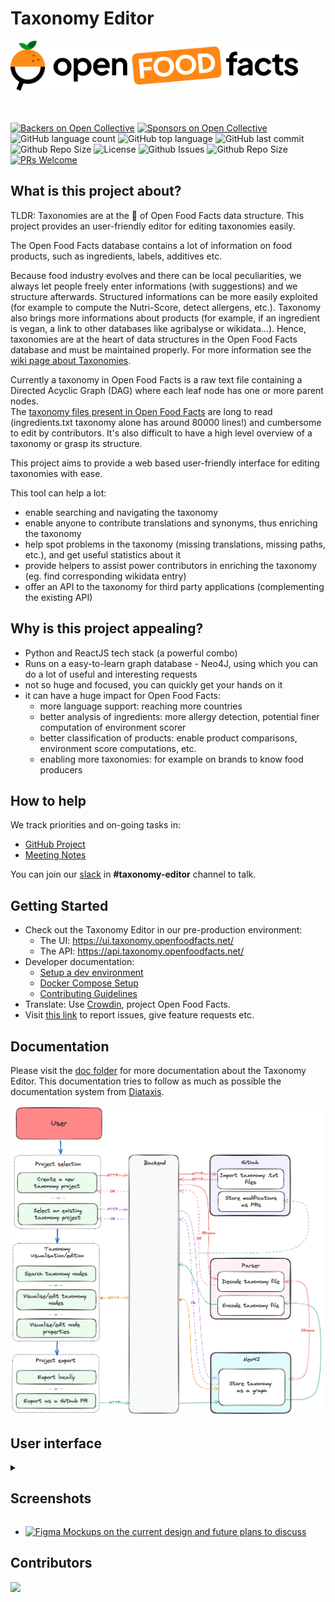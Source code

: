 # Taxonomy Editor

<picture>
  <source media="(prefers-color-scheme: dark)" srcset="./doc/assets/off-logo-horizontal-dark.svg?">
  <source media="(prefers-color-scheme: light)" srcset="./doc/assets/off-logo-horizontal-light.svg?">
  <img height="80" src="./doc/assets/off-logo-horizontal-light.svg?">
</picture>

<br> </br>
[![Backers on Open Collective](https://opencollective.com/openfoodfacts-server/backers/badge.svg)](#backers)
[![Sponsors on Open Collective](https://opencollective.com/openfoodfacts-server/sponsors/badge.svg)](#sponsors)
![GitHub language count](https://img.shields.io/github/languages/count/openfoodfacts/taxonomy-editor)
![GitHub top language](https://img.shields.io/github/languages/top/openfoodfacts/taxonomy-editor)
![GitHub last commit](https://img.shields.io/github/last-commit/openfoodfacts/taxonomy-editor)
![Github Repo Size](https://img.shields.io/github/repo-size/openfoodfacts/taxonomy-editor)
![License](https://img.shields.io/github/license/openfoodfacts/taxonomy-editor?color=green)
![Github Issues](https://img.shields.io/github/issues/openfoodfacts/taxonomy-editor?color=critical)
![Github Repo Size](https://img.shields.io/github/repo-size/openfoodfacts/taxonomy-editor?color=aqua)
[![PRs Welcome](https://img.shields.io/badge/PRs-welcome-brightgreen.svg)](http://makeapullrequest.com)

## What is this project about?

TLDR: Taxonomies are at the 🧡 of Open Food Facts data structure. This project provides an user-friendly editor for editing taxonomies easily.

The Open Food Facts database contains a lot of information on food products, such as ingredients, labels, additives etc.

Because food industry evolves and there can be local peculiarities, we always let people freely enter informations (with suggestions) and we structure afterwards. Structured informations can be more easily exploited (for example to compute the Nutri-Score, detect allergens, etc.).
Taxonomy also brings more informations about products (for example, if an ingredient is vegan, a link to other databases like agribalyse or wikidata…).
Hence, taxonomies are at the heart of data structures in the Open Food Facts database and must be maintained properly.
For more information see the [wiki page about Taxonomies](https://wiki.openfoodfacts.org/Global_taxonomies).

Currently a taxonomy in Open Food Facts is a raw text file containing a Directed Acyclic Graph (DAG) where each leaf node has one or more parent nodes.  
The [taxonomy files present in Open Food Facts](https://github.com/openfoodfacts/openfoodfacts-server/tree/main/taxonomies) are long to read (ingredients.txt taxonomy alone has around 80000 lines!) and cumbersome to edit by contributors. It's also difficult to have a high level overview of a taxonomy or grasp its structure.

This project aims to provide a web based user-friendly interface for editing taxonomies with ease.

This tool can help a lot:

- enable searching and navigating the taxonomy
- enable anyone to contribute translations and synonyms, thus enriching the taxonomy
- help spot problems in the taxonomy (missing translations, missing paths, etc.), and get useful statistics about it
- provide helpers to assist power contributors in enriching the taxonomy (eg. find corresponding wikidata entry)
- offer an API to the taxonomy for third party applications (complementing the existing API)

## Why is this project appealing?

- Python and ReactJS tech stack (a powerful combo)
- Runs on a easy-to-learn graph database - Neo4J, using which you can do a lot of useful and interesting requests
- not so huge and focused, you can quickly get your hands on it
- it can have a huge impact for Open Food Facts:
  - more language support: reaching more countries
  - better analysis of ingredients: more allergy detection, potential finer computation of environment scorer
  - better classification of products: enable product comparisons, environment score computations, etc.
  - enabling more taxonomies: for example on brands to know food producers

## How to help

We track priorities and on-going tasks in:
- [GitHub Project](https://github.com/orgs/openfoodfacts/projects/108/views/1)
- [Meeting Notes](https://docs.google.com/document/d/1tdYkUmoRU8BxFPdCwtewoUi7PV8PmDlXtExOcPYyu-I/edit#)

You can join our [slack](https://slack.openfoodfacts.org) in **#taxonomy-editor** channel to talk.

## Getting Started

- Check out the Taxonomy Editor in our pre-production environment:
  - The UI: https://ui.taxonomy.openfoodfacts.net/
  - The API: https://api.taxonomy.openfoodfacts.net/
- Developer documentation:
  - [Setup a dev environment](./doc/introduction/setup-dev.md)
  - [Docker Compose Setup](./doc/how-to-guides/docker-compose-setup.md)
  - [Contributing Guidelines](./CONTRIBUTING.md)
- Translate: Use [Crowdin](https://crowdin.com/project/openfoodfacts), project Open Food Facts.
- Visit [this link](https://github.com/openfoodfacts/taxonomy-editor/issues) to report issues, give feature requests etc.

## Documentation

Please visit the [doc folder](./doc) for more documentation about the Taxonomy Editor.
This documentation tries to follow as much as possible the documentation system from [Diataxis](https://diataxis.fr/).

<img width="500" src="./doc/assets/taxonomy_editor_overview.png">

## User interface

<details><summary><h2> Screenshots </h2></summary>

<img width="500" src="https://user-images.githubusercontent.com/25586296/194070542-962fb4ab-180b-4bc2-a8fd-b99ac4ffd87f.png" />
<img width="500" src="https://user-images.githubusercontent.com/25586296/194070696-0f32452e-2a35-4a47-b6cb-880aee82360e.png" />
<img width="500" src="https://user-images.githubusercontent.com/25586296/194070712-9599da94-1a5a-4246-85ed-2c2c7a2499ae.png" />
<img width="500" src="https://user-images.githubusercontent.com/25586296/194070730-302c0cac-800e-4c2a-80f6-67bad360bb74.png" />
<img width="500" src="https://user-images.githubusercontent.com/25586296/210365059-d0f7b7c1-0f1d-49d8-a401-fcc6bea5b659.png" />

</details>

- [![Figma](https://img.shields.io/badge/figma-%23F24E1E.svg?logo=figma&logoColor=white) Mockups on the current design and future plans to discuss](https://www.figma.com/file/7QxD2pOnVntjDPqbHHPGHv/Taxonomy-Editor?t=4YadI2GgSAXcPnlo-0)

## Contributors

<a href="https://github.com/openfoodfacts/taxonomy-editor/graphs/contributors">
  <img src="https://contrib.rocks/image?repo=openfoodfacts/taxonomy-editor" />
</a>
